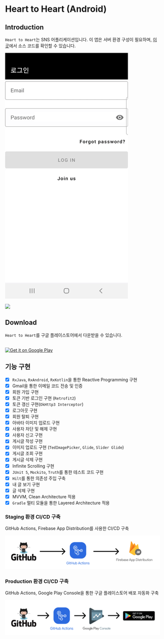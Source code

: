 # Heart to Heart (Android)

## Introduction
`Heart to Heart`는 SNS 어플리케이션입니다. 이 앱은 서버 환경 구성이 필요하며, [이 곳](https://github.com/yologger/heart-to-heart-api)에서 소스 코드를 확인할 수 있습니다.

![](imgs/login.gif)

![](imgs/post.gif)

## Download
`Heart to Heart`를 구글 플레이스토어에서 다운받을 수 있습니다.

<br />
<a href='https://play.google.com/store/apps/details?id=com.yologger.heart_to_heart'><img alt='Get it on Google Play' src='https://play.google.com/intl/en_us/badges/static/images/badges/en_badge_web_generic.png' width="280"/></a>

## 기능 구현
- [x] `RxJava`, `RxAndroid`, `RxKotlin`을 통한 Reactive Programming 구현
- [x] Gmail을 통한 이메일 코드 전송 및 인증
- [x] 회원 가입 구현
- [x] 토큰 기반 로그인 구현 (`Retrofit2`)
- [x] 토큰 갱신 구현(`OkHttp3 Interceptor`)
- [x] 로그아웃 구현
- [x] 회원 탈퇴 구현
- [x] 아바타 이미지 업로드 구현
- [x] 사용자 차단 및 해제 구현
- [x] 사용자 신고 구현
- [x] 게시글 작성 구현
- [x] 이미지 업로드 구현 (`TedImagePicker`, `Glide`, `Slider Glide`)
- [x] 게시글 조회 구현
- [x] 게시글 삭제 구현
- [x] Infinite Scrolling 구현
- [x] `JUnit 5`, `Mockito`, `Truth`를 통한 테스트 코드 구현 
- [x] `Hilt`를 통한 의존성 주입 구축
- [x] 내 글 보기 구현
- [x] 글 삭제 구현
- [x] MVVM, Clean Architecture 적용
- [x] `Gradle` 멀티 모듈을 통한 Layered Architecture 적용

### Staging 환경 CI/CD 구축

GitHub Actions, Firebase App Distribution를 사용한 CI/CD 구축

![](imgs/1.png)

### Production 환경 CI/CD 구축

GitHub Actions, Google Play Console을 통한 구글 플레이스토어 배포 자동화 구축

![](imgs/2.png)